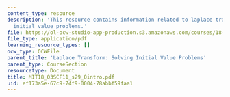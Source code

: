 ```yaml
---
content_type: resource
description: 'This resource contains information related to laplace transform: solving
  initial value problems.'
file: https://ol-ocw-studio-app-production.s3.amazonaws.com/courses/18-03sc-differential-equations-fall-2011/ef173a5e67c974f9000478abbf59faa1_MIT18_03SCF11_s29_0intro.pdf
file_type: application/pdf
learning_resource_types: []
ocw_type: OCWFile
parent_title: 'Laplace Transform: Solving Initial Value Problems'
parent_type: CourseSection
resourcetype: Document
title: MIT18_03SCF11_s29_0intro.pdf
uid: ef173a5e-67c9-74f9-0004-78abbf59faa1
---
```

